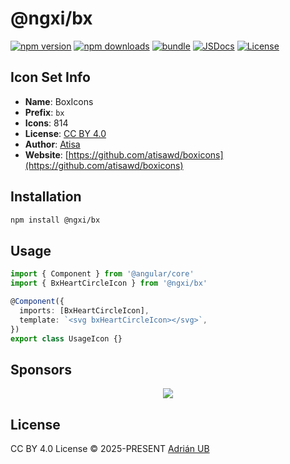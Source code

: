 # @ngxi/bx

[![npm version][npm-version-src]][npm-version-href]
[![npm downloads][npm-downloads-src]][npm-downloads-href]
[![bundle][bundle-src]][bundle-href]
[![JSDocs][jsdocs-src]][jsdocs-href]
[![License][license-src]][license-href]

## Icon Set Info

- **Name**: BoxIcons
- **Prefix**: `bx`
- **Icons**: 814
- **License**: [CC BY 4.0](https://creativecommons.org/licenses/by/4.0/)
- **Author**: [Atisa](https://github.com/atisawd/boxicons)
- **Website**: [https://github.com/atisawd/boxicons](https://github.com/atisawd/boxicons)

## Installation

```sh
npm install @ngxi/bx
```

## Usage

```ts
import { Component } from '@angular/core'
import { BxHeartCircleIcon } from '@ngxi/bx'

@Component({
  imports: [BxHeartCircleIcon],
  template: `<svg bxHeartCircleIcon></svg>`,
})
export class UsageIcon {}
```

## Sponsors

<p align="center">
  <a href="https://cdn.jsdelivr.net/gh/adrian-ub/static/sponsors.svg">
    <img src='https://cdn.jsdelivr.net/gh/adrian-ub/static/sponsors.svg'/>
  </a>
</p>

## License

CC BY 4.0 License © 2025-PRESENT [Adrián UB](https://github.com/adrian-ub)

<!-- Badges -->

[npm-version-src]: https://img.shields.io/npm/v/@ngxi/bx?style=flat&colorA=080f12&colorB=1fa669
[npm-version-href]: https://npmjs.com/package/@ngxi/bx
[npm-downloads-src]: https://img.shields.io/npm/dm/@ngxi/bx?style=flat&colorA=080f12&colorB=1fa669
[npm-downloads-href]: https://npmjs.com/package/@ngxi/bx
[bundle-src]: https://img.shields.io/bundlephobia/minzip/@ngxi/bx?style=flat&colorA=080f12&colorB=1fa669&label=minzip
[bundle-href]: https://bundlephobia.com/result?p=@ngxi/bx
[license-src]: https://img.shields.io/npm/l/@ngxi/bx?style=flat&colorA=080f12&colorB=1fa669
[license-href]: https://github.com/adrian-ub/ngxi/blob/main/LICENSE
[jsdocs-src]: https://img.shields.io/badge/jsdocs-reference-080f12?style=flat&colorA=080f12&colorB=1fa669
[jsdocs-href]: https://www.jsdocs.io/package/@ngxi/bx
